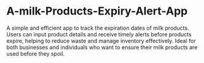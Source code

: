 # A-milk-Products-Expiry-Alert-App
A simple and efficient app to track the expiration dates of milk products. Users can input product details and receive timely alerts before products expire, helping to reduce waste and manage inventory effectively. Ideal for both businesses and individuals who want to ensure their milk products are used before they spoil.
